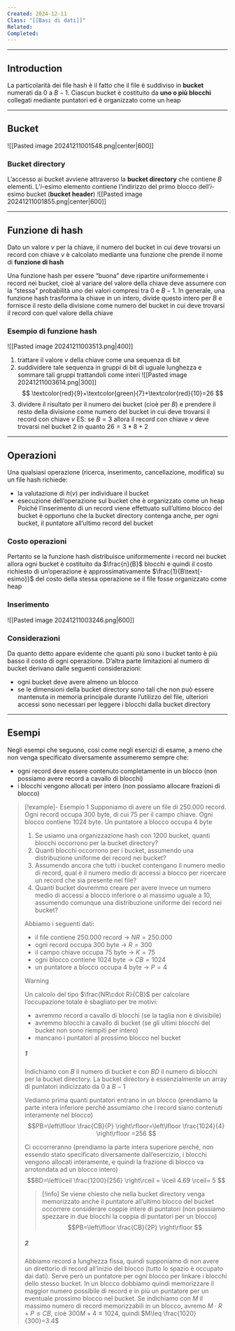 ```yaml
---
Created: 2024-12-11
Class: "[[Basi di dati]]"
Related: 
Completed:
---
```

---
## Introduction
La particolarità dei file hash è il fatto che il file è suddiviso in **bucket** numerati da $0$ a $B-1$. Ciascun bucket è costituito da **uno o più blocchi** collegati mediante puntatori ed è organizzato come un heap

---
## Bucket
![[Pasted image 20241211001548.png|center|600]]
### Bucket directory
L’accesso ai bucket avviene attraverso la **bucket directory** che contiene $B$ elementi. L’$i$-esimo elemento contiene l’indirizzo del primo blocco dell’$i$-esimo bucket (**bucket header**)
![[Pasted image 20241211001855.png|center|600]]

---
## Funzione di hash
Dato un valore $v$ per la chiave, il numero del bucket in cui deve trovarsi un record con chiave $v$ è calcolato mediante una funzione che prende il nome di **funzione di hash**

Una funzione hash per essere “buona” deve ripartire uniformemente i record nei bucket, cioè al variare del valore della chiave deve assumere con la “stessa” probabilità uno dei valori compresi tra $0$ e $B-1$.
In generale, una funzione hash trasforma la chiave in un intero, divide questo intero per $B$ e fornisce il resto della divisione come numero del bucket in cui deve trovarsi il record con quel valore della chiave

### Esempio di funzione hash
![[Pasted image 20241211003513.png|400]]
1. trattare il valore $v$ della chiave come una sequenza di bit
2. suddividere tale sequenza in gruppi di bit di uguale lunghezza e sommare tali gruppi trattandoli come interi
![[Pasted image 20241211003614.png|300]]
$$
\textcolor{red}{9}+\textcolor{green}{7}+\textcolor{red}{10}=26
$$
3. dividere il risultato per il numero dei bucket (cioè per $B$) e prendere il resto della divisione come numero del bucket in cui deve trovarsi il record con chiave $v$
ES: se $B=3$ allora il record con chiave $v$ deve trovarsi nel bucket $2$ in quanto $26=3*8+2$

---
## Operazioni
Una qualsiasi operazione (ricerca, inserimento, cancellazione, modifica) su un file hash richiede:
- la valutazione di $h(v)$ per individuare il bucket
- esecuzione dell’operazione sul bucket che è organizzato come un heap
Poiché l’inserimento di un record viene effettuato sull’ultimo blocco del bucket è opportuno che la bucket directory contenga anche, per ogni bucket, il puntatore all’ultimo record del bucket

### Costo operazioni
Pertanto se la funzione hash distribuisce uniformemente i record nei bucket allora ogni bucket è costituito da $\frac{n}{B}$ blocchi e quindi il costo richiesto di un’operazione è approssimativamente $\frac{1}{B\text{-esimo}}$ del costo della stessa operazione se il file fosse organizzato come heap

### Inserimento
![[Pasted image 20241211003246.png|600]]

### Considerazioni
Da quanto detto appare evidente che quanti più sono i bucket tanto è più basso il costo di ogni operazione. D’altra parte limitazioni al numero di bucket derivano dalle seguenti considerazioni:
- ogni bucket deve avere almeno un blocco
- se le dimensioni della bucket directory sono tali che non può essere mantenuta in memoria principale durante l’utilizzo del file, ulteriori accessi sono necessari per leggere i blocchi dalla bucket directory

---
## Esempi
Negli esempi che seguono, così come negli esercizi di esame, a meno che non venga specificato diversamente assumeremo sempre che:
- ogni record deve essere contenuto completamente in un blocco (non possiamo avere record a cavallo di blocchi)
- i blocchi vengono allocati per intero (non possiamo allocare frazioni di blocco)

>[!example]- Esempio 1
>Supponiamo di avere un file di $250.000$ record. Ogni record occupa $300$ byte, di cui $75$ per il campo chiave. Ogni blocco contiene $1024$ byte. Un puntatore a blocco occupa $4$ byte
>
>1. Se usiamo una organizzazione hash con $1200$ bucket, quanti blocchi occorrono per la bucket directory?
>2. Quanti blocchi occorrono per i bucket, assumendo una distribuzione uniforme dei record nei bucket?
>3. Assumendo ancora che tutti i bucket contengano il numero medio di record, qual è il numero medio di accessi a blocco per ricercare un record che sia presente nel file?
>4. Quanti bucket dovremmo creare per avere invece un numero medio di accessi a blocco inferiore o al massimo uguale a $10$, assumendo comunque una distribuzione uniforme dei record nei bucket?
>
>Abbiamo i seguenti dati:
>- il file contiene $250.000$ record → $NR=250.000$
>- ogni record occupa $300$ byte → $R=300$
>- il campo chiave occupa $75$ byte → $K=75$
>- ogni blocco contiene $1024$ byte → $CB=1024$
>- un puntatore a blocco occupa $4$ byte → $P=4$
>
>>[!warning]
>>Un calcolo del tipo $\frac{NR\cdot R}{CB}$ per calcolare l’occupazione totale è sbagliato per tre motivi:
>>- avremmo record a cavallo di blocchi (se la taglia non è divisibile)
>>- avremmo blocchi a cavallo di bucket (se gli ultimi blocchi del bucket non sono riempiti per intero)
>>- mancano i puntatori al prossimo blocco nel bucket
>
>##### 1
>Indichiamo con $B$ il numero di bucket e con $BD$ il numero di blocchi per la bucket directory. La bucket directory è essenzialmente un array di puntatori indicizzato da $0$ a $B-1$
>
>Vediamo prima quanti puntatori entrano in un blocco (prendiamo la parte intera inferiore perché assumiamo che i record siano contenuti interamente nel blocco)
>$$PB=\left\lfloor  \frac{CB}{P}  \right\rfloor=\left\lfloor  \frac{1024}{4}  \right\rfloor =256 $$
>
>Ci occorreranno (prendiamo la parte intera superiore perché, non essendo stato specificato diversamente dall’esercizio, i blocchi vengono allocati interamente, e quindi la frazione di blocco va arrotondata ad un blocco intero)
>$$BD=\left\lceil  \frac{1200}{256}  \right\rceil = \lceil 4.69 \rceil= 5 $$
>
>>[!info]
>>Se viene chiesto che nella bucket directory venga memorizzato anche il puntatore all’ultimo blocco del bucket occorrere considerare coppie intere di puntatori (non possiamo spezzare in due blocchi la coppia di puntatori per un blocco)
>>$$PB=\left\lfloor  \frac{CB}{2P}  \right\rfloor $$
>
>##### 2
>Abbiamo record a lunghezza fissa, quindi supponiamo di non avere un direttorio di record all’inizio del blocco (tutto lo spazio è occupato dai dati). Serve però un puntatore per ogni blocco per linkare i blocchi dello stesso bucket. In un blocco dobbiamo quindi memorizzare il maggior numero possibile di record e in più un puntatore per un eventuale prossimo blocco nel bucket.
>Se indichiamo con $M$ il massimo numero di record memorizzabili in un blocco, avremo $M\cdot R+P\leq CB$, cioè $300M+4\leq 1024$, quindi $M\leq \frac{1020}{300}=3.4$

